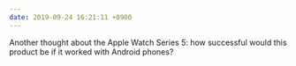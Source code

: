 ```yaml
---
date: 2019-09-24 16:21:11 +0900
---
```

Another thought about the Apple Watch Series 5: how successful would this product be if it worked with Android phones?
